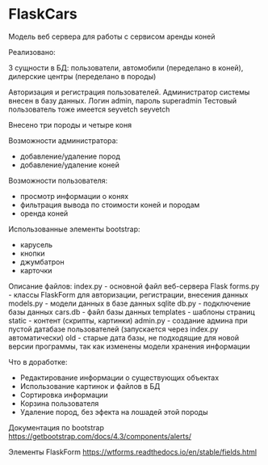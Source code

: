 # FlaskCars
Модель веб сервера для работы с сервисом аренды коней

Реализовано:

3 сущности в БД: пользователи, автомобили (переделано в коней), дилерские центры (переделано в породы)

Авторизация и регистрация пользователей. Администратор системы внесен в базу данных. Логин admin, пароль superadmin Тестовый пользователь тоже имеется seyvetch seyvetch

Внесено три породы и четыре коня

Возможности администратора:
- добавление/удаление пород
- добавление/удаление коней

Возможности пользователя:
- просмотр информации о конях
- фильтрация вывода по стоимости коней и породам
- оренда коней

Использованные элементы bootstrap:
- карусель
- кнопки
- джумбатрон
- карточки

Описание файлов:
index.py - основной файл веб-сервера Flask
forms.py - классы FlaskForm для авторизации, регистрации, внесения данных
models.py - модели данных в базе данных sqlite
db.py - подключение базы данных
cars.db - файл базы данных
templates - шаблоны страниц
static - контент (скрипты, картинки)
admin.py - создание админа при пустой датабазе пользователей (запускается через index.py автоматически)
old - старые дата базы, не подходящие для новой версии программы, так как изменены модели хранения информации

Что в доработке:
- Редактирование информации о существующих объектах
- Использование картинок и файлов в БД
- Сортировка информации
- Корзина пользователя
- Удаление пород, без эфекта на лошадей этой породы

Документация по bootstrap
https://getbootstrap.com/docs/4.3/components/alerts/

Элементы FlaskForm
https://wtforms.readthedocs.io/en/stable/fields.html
